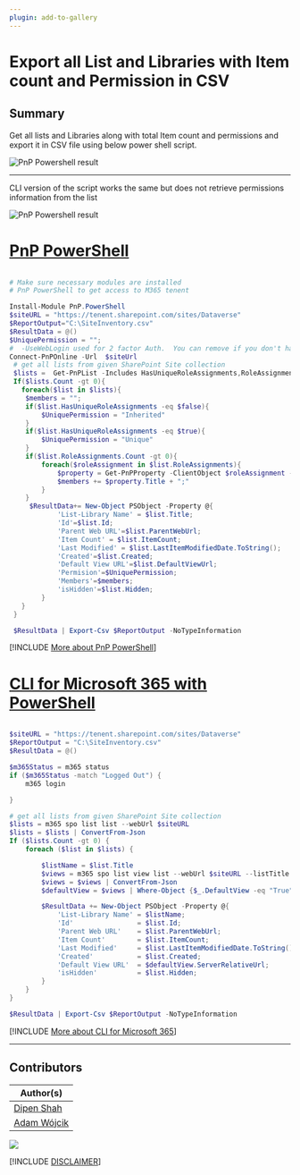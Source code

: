 ```yaml
---
plugin: add-to-gallery
---
```


# Export all List and Libraries with Item count and Permission in CSV

## Summary
Get all lists and Libraries along with total Item count and permissions and export it in CSV file using below power shell script.

![PnP Powershell result](assets/PnPPowershellExample.png)

----
CLI version of the script works the same but does not retrieve permissions information from the list

![PnP Powershell result](assets/M365CLIExample.png)

# [PnP PowerShell](#tab/pnpps)
```powershell

# Make sure necessary modules are installed
# PnP PowerShell to get access to M365 tenent

Install-Module PnP.PowerShell
$siteURL = "https://tenent.sharepoint.com/sites/Dataverse"
$ReportOutput="C:\SiteInventory.csv"
$ResultData = @()
$UniquePermission = "";
#  -UseWebLogin used for 2 factor Auth.  You can remove if you don't have MFA turned on
Connect-PnPOnline -Url  $siteUrl
 # get all lists from given SharePoint Site collection
 $lists =  Get-PnPList -Includes HasUniqueRoleAssignments,RoleAssignments
 If($lists.Count -gt 0){
   foreach($list in $lists){
    $members = "";
    if($list.HasUniqueRoleAssignments -eq $false){
        $UniquePermission = "Inherited"
    }
    if($list.HasUniqueRoleAssignments -eq $true){
        $UniquePermission = "Unique"    
    }
    if($list.RoleAssignments.Count -gt 0){
        foreach($roleAssignment in $list.RoleAssignments){
            $property = Get-PnPProperty -ClientObject $roleAssignment -Property Member
            $members += $property.Title + ";"
        }
    }
     $ResultData+= New-Object PSObject -Property @{
            'List-Library Name' = $list.Title;
            'Id'=$list.Id;
            'Parent Web URL'=$list.ParentWebUrl;
            'Item Count' = $list.ItemCount;
            'Last Modified' = $list.LastItemModifiedDate.ToString();
            'Created'=$list.Created;
            'Default View URL'=$list.DefaultViewUrl;
            'Permision'=$UniquePermission;
            'Members'=$members;
            'isHidden'=$list.Hidden;
        }
   }
 }

 $ResultData | Export-Csv $ReportOutput -NoTypeInformation
```
[!INCLUDE [More about PnP PowerShell](../../docfx/includes/MORE-PNPPS.md)]


# [CLI for Microsoft 365 with PowerShell](#tab/cli-m365-ps)
```powershell

$siteURL = "https://tenent.sharepoint.com/sites/Dataverse"
$ReportOutput = "C:\SiteInventory.csv"
$ResultData = @()

$m365Status = m365 status
if ($m365Status -match "Logged Out") {
    m365 login

}

# get all lists from given SharePoint Site collection
$lists = m365 spo list list --webUrl $siteURL
$lists = $lists | ConvertFrom-Json
If ($lists.Count -gt 0) {
    foreach ($list in $lists) {

        $listName = $list.Title
        $views = m365 spo list view list --webUrl $siteURL --listTitle $listName
        $views = $views | ConvertFrom-Json
        $defaultView = $views | Where-Object {$_.DefaultView -eq "True"}

        $ResultData += New-Object PSObject -Property @{
            'List-Library Name' = $listName;
            'Id'                = $list.Id;
            'Parent Web URL'    = $list.ParentWebUrl;
            'Item Count'        = $list.ItemCount;
            'Last Modified'     = $list.LastItemModifiedDate.ToString();
            'Created'           = $list.Created;
            'Default View URL'  = $defaultView.ServerRelativeUrl;
            'isHidden'          = $list.Hidden;
        }
    }
}

$ResultData | Export-Csv $ReportOutput -NoTypeInformation

```
[!INCLUDE [More about CLI for Microsoft 365](../../docfx/includes/MORE-CLIM365.md)]
***

## Contributors

| Author(s) |
|-----------|
| [Dipen Shah](https://github.com/dips365) |
| [Adam Wójcik](https://github.com/Adam-it)|



<img src="https://m365-visitor-stats.azurewebsites.net/script-samples/scripts/bulk-undelete-from-recyclebin?labelText=Visitors" class="img-visitor" aria-hidden="true" />


[!INCLUDE [DISCLAIMER](../../docfx/includes/DISCLAIMER.md)]
